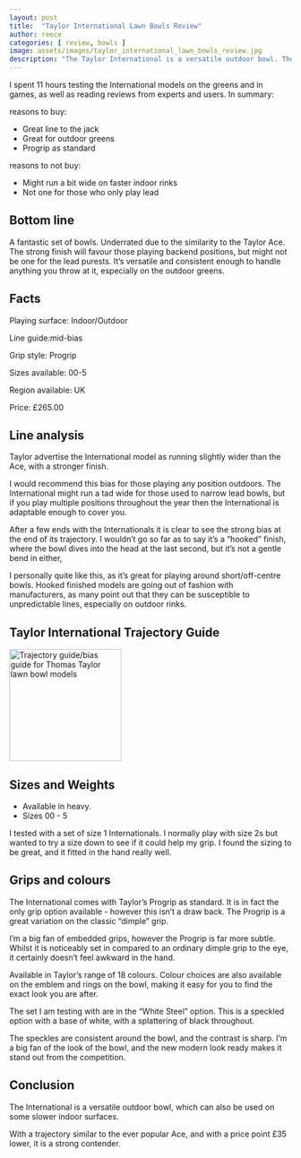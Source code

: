 ```yaml
---
layout: post
title:  "Taylor International Lawn Bowls Review"
author: reece
categories: [ review, bowls ]
image: assets/images/taylor_international_lawn_bowls_review.jpg
description: "The Taylor International is a versatile outdoor bowl. The strong finish will favour those playing backend positions, but might not be one for the lead purests. It’s versatile and consistent enough to handle anything you throw at it, especially on the outdoor greens."
---
```


<div class="overview" markdown="1">

I spent 11 hours testing the International models on the greens and in games, as well as reading reviews from experts and users. In summary:

reasons to buy:

* Great line to the jack
* Great for outdoor greens
* Progrip as standard

reasons to not buy:

* Might run a bit wide on faster indoor rinks
* Not one for those who only play lead

</div>

## Bottom line

A fantastic set of bowls. Underrated due to the similarity to the Taylor Ace. The strong finish will favour those playing backend positions, but might not be one for the lead purests. It’s versatile and consistent enough to handle anything you throw at it, especially on the outdoor greens.

## Facts

Playing surface: Indoor/Outdoor

Line guide:mid-bias

Grip style: Progrip

Sizes available: 00-5

Region available: UK

Price: £265.00


## Line analysis

Taylor advertise the International model as running slightly wider than the Ace, with a stronger finish. 

I would recommend this bias for those playing any position outdoors. The International might run a tad wide for those used to narrow lead bowls, but if you play multiple positions throughout the year then the International is adaptable enough to cover you.

After a few ends with the Internationals it is clear to see the strong bias at the end of its trajectory. I wouldn’t go so far as to say it’s a “hooked” finish, where the bowl dives into the head at the last second, but it’s not a gentle bend in either,

I personally quite like this, as it’s great for playing around short/off-centre bowls. Hooked finished models are going out of fashion with manufacturers, as many point out that they can be susceptible to unpredictable lines, especially on outdoor rinks. 

 
## Taylor International Trajectory Guide
 
<img src="/assets/images/thomas-taylor-trajectory-guide-2020.png" alt="Trajectory guide/bias guide for Thomas Taylor lawn bowl models"  style="max-height:200px;" height="200px" />


## Sizes and Weights

* Available in heavy.
* Sizes 00 - 5

I tested with a set of size 1 Internationals. I normally play with size 2s but wanted to try a size down to see if it could help my grip. I found the sizing to be great, and it fitted in the hand really well.

## Grips and colours

The International comes with Taylor’s Progrip as standard. It is in fact the only grip option available - however this isn’t a draw back. The Progrip is a great variation on the classic “dimple” grip.

I’m a big fan of embedded grips, however the Progrip is far more subtle. Whilst it is noticeably set in compared to an ordinary dimple grip to the eye, it certainly doesn’t feel awkward in the hand.

Available in Taylor’s range of 18 colours. Colour choices are also available on the emblem and rings on the bowl, making it easy for you to find the exact look you are after.

The set I am testing with are in the “White Steel” option. This is a speckled option with a base of white, with a splattering of black throughout.

The speckles are consistent around the bowl, and the contrast is sharp. I’m a big fan of the look of the bowl, and the new modern look ready makes it stand out from the competition.

## Conclusion

The International is a versatile outdoor bowl, which can also be used on some slower indoor surfaces.

With a trajectory similar to the ever popular Ace, and with a price point £35 lower, it is a strong contender.
